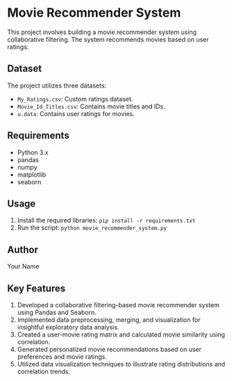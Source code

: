 # Movie Recommender System

This project involves building a movie recommender system using collaborative filtering. The system recommends movies based on user ratings.

## Dataset
The project utilizes three datasets:
- `My_Ratings.csv`: Custom ratings dataset.
- `Movie_Id_Titles.csv`: Contains movie titles and IDs.
- `u.data`: Contains user ratings for movies.

## Requirements
- Python 3.x
- pandas
- numpy
- matplotlib
- seaborn

## Usage
1. Install the required libraries: `pip install -r requirements.txt`
2. Run the script: `python movie_recommender_system.py`

## Author
Your Name

## Key Features
1. Developed a collaborative filtering-based movie recommender system using Pandas and Seaborn.
2. Implemented data preprocessing, merging, and visualization for insightful exploratory data analysis.
3. Created a user-movie rating matrix and calculated movie similarity using correlation.
4. Generated personalized movie recommendations based on user preferences and movie ratings.
5. Utilized data visualization techniques to illustrate rating distributions and correlation trends.
